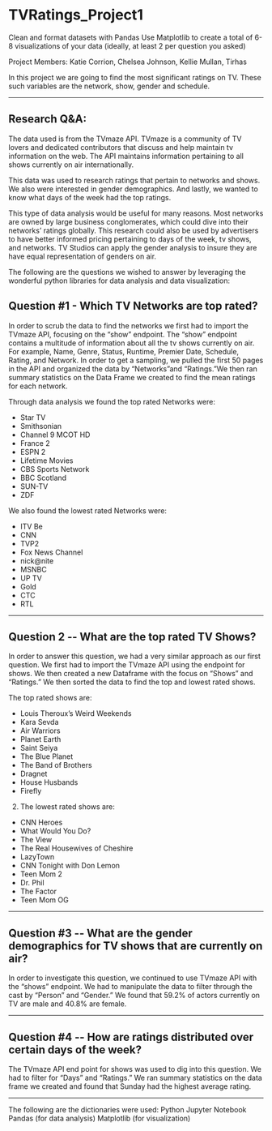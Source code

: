 # TVRatings_Project1

Clean and format datasets with Pandas
Use Matplotlib to create a total of 6-8 visualizations of your data (ideally, at least 2 per question you asked)


Project Members: Katie Corrion, Chelsea Johnson, Kellie Mullan, Tirhas


In this project we are going to find the most significant ratings on TV. These such variables are the network, show, gender and schedule.

----------------------------------------
## Research Q&A:

The data used is from the TVmaze API. TVmaze is a community of TV lovers and dedicated contributors that discuss and help maintain tv information on the web. The API maintains information pertaining to all shows currently on air internationally. 

This data was used to research ratings that pertain to networks and shows. We also were interested in gender demographics. And lastly, we wanted to know what days of the week had the top ratings. 

This type of data analysis would be useful for many reasons. Most networks are owned by large business conglomerates, which could dive into their networks’ ratings globally. This research could also be used by advertisers to have better informed pricing pertaining to days of the week, tv shows, and networks. TV Studios can apply the gender analysis to insure they are have equal representation of genders on air. 

The following are the questions we wished to answer by leveraging the wonderful python libraries for data analysis and data visualization:

## Question #1 - Which TV Networks are top rated?

In order to scrub the data to find the networks we first had to import the TVmaze API, focusing on the “show” endpoint. The “show” endpoint contains a multitude of information about all the tv shows currently on air. For example, Name, Genre, Status, Runtime, Premier Date, Schedule, Rating, and Network. In order to get a sampling, we pulled the first 50 pages in the API and organized the data by “Networks”and “Ratings.”We then ran summary statistics on the Data Frame we created to find the mean ratings for each network. 

Through data analysis we found the top rated Networks were:
- Star TV
- Smithsonian
- Channel 9 MCOT HD
- France 2
- ESPN 2
- Lifetime Movies
- CBS Sports Network
- BBC Scotland
- SUN-TV
- ZDF




We also found the lowest rated Networks were:
- ITV Be
- CNN
- TVP2
- Fox News Channel
- nick@nite
- MSNBC
- UP TV
- Gold
- CTC
- RTL
--------------------------------






## Question 2 -- What are the top rated TV Shows?

In order to answer this question, we had a very similar approach as our first question. We first had to import the TVmaze API using the endpoint for shows. We then created a new Dataframe with the focus on “Shows” and “Ratings.” We then sorted the data to find the top and lowest rated shows.

The top rated shows are:
- Louis Theroux’s Weird Weekends
- Kara Sevda
- Air Warriors
- Planet Earth
- Saint Seiya
- The Blue Planet
- The Band of Brothers
- Dragnet
- House Husbands
- Firefly


2. The lowest rated shows are:
- CNN Heroes
- What Would You Do?
- The View
- The Real Housewives of Cheshire
- LazyTown
- CNN Tonight with Don Lemon
- Teen Mom 2
- Dr. Phil
- The Factor
- Teen Mom OG
--------------------------------------------


## Question #3 -- What are the gender demographics for TV shows that are currently on air?

In order to investigate this question, we continued to use TVmaze API with the “shows” endpoint. We had to manipulate the data to filter through the cast by “Person” and “Gender.”  We found that 59.2% of actors currently on TV are male and 40.8% are female.


---------------------------------
## Question #4 -- How are ratings distributed over certain days of the week?

The TVmaze API end point for shows was used to dig into this question. We had to filter for “Days” and “Ratings.” We ran summary statistics on the data frame we created and found that Sunday had the highest average rating. 


------------------------------------



The following are the dictionaries were used:
Python
Jupyter Notebook
Pandas (for data analysis)
Matplotlib (for visualization)

